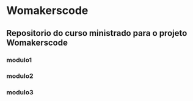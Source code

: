 # Womakerscode
## Repositorio do curso ministrado para o projeto Womakerscode

### modulo1
### modulo2
### modulo3

